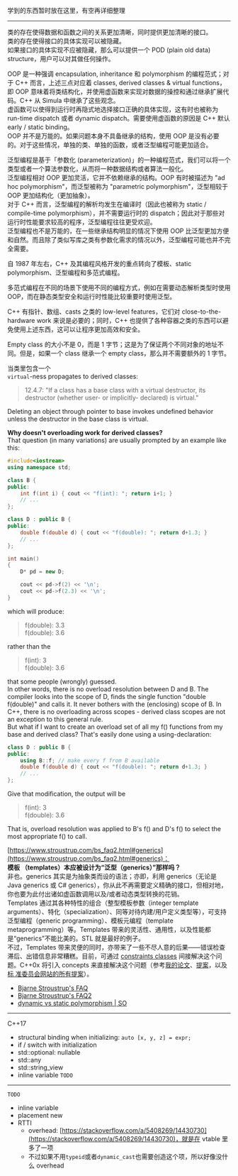 学到的东西暂时放在这里，有空再详细整理

---

类的存在使得数据和函数之间的关系更加清晰，同时提供更加清晰的接口。<br />类的存在使得接口的具体实现可以被隐藏。<br />如果接口的具体实现不应被隐藏，那么可以提供一个 POD (plain old data) structure，用户可以对其做任何操作。

OOP 是一种强调 encapsulation, inheritance 和 polymorphism 的编程范式；对于 C++ 而言，上述三点对应着 classes, derived classes & virtual functions，即 OOP 意味着将类结构化，并使用虚函数来实现对数据的操控和通过继承扩展代码。C++ 从 Simula 中继承了这些观念。<br />虚函数可以使得到运行时再隐式地选择接口正确的具体实现，这有时也被称为 run-time dispatch 或者 dynamic dispatch。需要使用虚函数的原因是 C++ 默认 early / static binding。<br />OOP 并不是万能的。如果问题本身不具备继承的结构，使用 OOP 是没有必要的。对于这些情况，单独的类、单独的函数，或者泛型编程可能更加适合。

泛型编程是基于「参数化 (parameterization)」的一种编程范式，我们可以将一个类型或者一个算法参数化，从而将一种数据结构或者算法一般化。<br />泛型编程相对 OOP 更加灵活，它并不依赖继承的结构。OOP 有时被描述为 "ad hoc polymorphism"，而泛型被称为 "parametric polymorphism"，泛型相较于 OOP 更加结构化（更加抽象）。<br />对于 C++ 而言，泛型编程的解析均发生在编译时（因此也被称为 static / compile-time polymorphism），并不需要运行时的 dispatch；因此对于那些对运行时性能要求较高的程序，泛型编程往往更受欢迎。<br />泛型编程也不是万能的，在一些继承结构明显的情况下使用 OOP 比泛型更加方便和自然。而且除了类似写库之类有参数化需求的情况以外，泛型编程可能也并不完全需要。

自 1987 年左右，C++ 及其编程风格开发的重点转向了模板、static polymorphism、泛型编程和多范式编程。

多范式编程在不同的场景下使用不同的编程方式，例如在需要动态解析类型时使用 OOP，而在静态类型安全和运行时性能比较重要时使用泛型。

C++ 有指针、数组、casts 之类的 low-level features，它们对 close-to-the-hardware work 来说是必要的；同时，C++ 也提供了各种容器之类的东西可以避免使用上述东西，这可以让程序更加高效和安全。

Empty class 的大小不是 0，而是 1 字节；这是为了保证两个不同对象的地址不同。但是，如果一个 class 继承一个 empty class，那么并不需要额外的 1 字节。

当类里包含一个<br />`virtual`-ness propagates to derived classes: 
> 12.4.7: "If a class has a base class with a virtual destructor, its destructor (whether user- or implicitly- declared) is virtual."


Deleting an object through pointer to base invokes undefined behavior unless the destructor in the base class is virtual.

**Why doesn't overloading work for derived classes?**<br />That question (in many variations) are usually prompted by an example like this:
```cpp
#include<iostream>
using namespace std;

class B {
public:
    int f(int i) { cout << "f(int): "; return i+1; }
    // ...
};

class D : public B {
public:
    double f(double d) { cout << "f(double): "; return d+1.3; }
    // ...
};

int main()
{
    D* pd = new D;

    cout << pd->f(2) << '\n';
    cout << pd->f(2.3) << '\n';
}
```
which will produce:
> f(double): 3.3 	
> f(double): 3.6

rather than the
> f(int): 3 	
> f(double): 3.6

that some people (wrongly) guessed.<br />In other words, there is no overload resolution between D and B. The compiler looks into the scope of D, finds the single function "double f(double)" and calls it. It never bothers with the (enclosing) scope of B. In C++, there is no overloading across scopes - derived class scopes are not an exception to this general rule.<br />But what if I want to create an overload set of all my f() functions from my base and derived class? That's easily done using a using-declaration:
```cpp
class D : public B {
public:
    using B::f;	// make every f from B available
    double f(double d) { cout << "f(double): "; return d+1.3; }
    // ...
};
```
Give that modification, the output will be
> f(int): 3 	
> f(double): 3.6

That is, overload resolution was applied to B's f() and D's f() to select the most appropriate f() to call.

[https://www.stroustrup.com/bs_faq2.html#generics](https://www.stroustrup.com/bs_faq2.html#generics)：<br />**模板 （templates）本应被设计为“泛型（generics）”那样吗？**<br />非也。generics 其实是为抽象类而设的语法；亦即，利用 generics（无论是 Java generics 或 C# generics），你从此不再需要定义精确的接口，但相对地，你也要为此付出诸如虚函数调用以及/或者动态类型转换的花销。<br />Templates 通过其各种特性的组合（整型模板参数（integer template arguments）、特化（specialization）、同等对待内建/用户定义类型等），可支持泛型编程（generic programming）、模板元编程（template metaprogramming）等。Templates 带来的灵活性、通用性，以及性能都是“generics”不能比美的。STL 就是最好的例子。<br />不过，Templates 带来灵便的同时，亦带来了一些不尽人意的后果——错误检查滞后、出错信息非常糟糕。目前，可通过 [constraints classes](http://www.research.att.com/~bs/bs_faq2.html#constraints) 间接解决这个问题。C++0x 将引入 concepts 来直接解决这个问题（参考[我的论文](http://www.research.att.com/~bs/papers.html)、[提案](http://www.research.att.com/~bs/WG21.html)，以及[标 准委员会网站的所有提案](http://www.open-std.org/jtc1/sc22/wg21/)）。

- [Bjarne Stroustrup's FAQ](https://www.stroustrup.com/bs_faq.html#difference)
- [Bjarne Stroustrup's FAQ2](https://www.stroustrup.com/bs_faq2.html)
- [dynamic vs static polymorphism | SO](https://stackoverflow.com/questions/20783266/what-is-the-difference-between-dynamic-and-static-polymorphism-in-java)

---

C++17

- structural binding when initializing: `auto [x, y, z] = expr;`
- if / switch with initialization
- std::optional: nullable
- std::any
- std::string_view
- inline variable `TODO`

---

`TODO`

- inline variable
- placement new
- RTTI 
   - overhead: [https://stackoverflow.com/a/5408269/14430730](https://stackoverflow.com/a/5408269/14430730)，就是在 vtable 里多了一项
   - 不过如果不用`typeid`或者`dynamic_cast`也需要创造这个项，所以好像没什么 overhead
